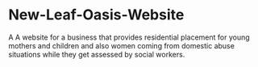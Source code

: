 # New-Leaf-Oasis-Website
A A website for a business that provides residential placement for young mothers and children and also women coming from domestic abuse situations while they get assessed by social workers.
